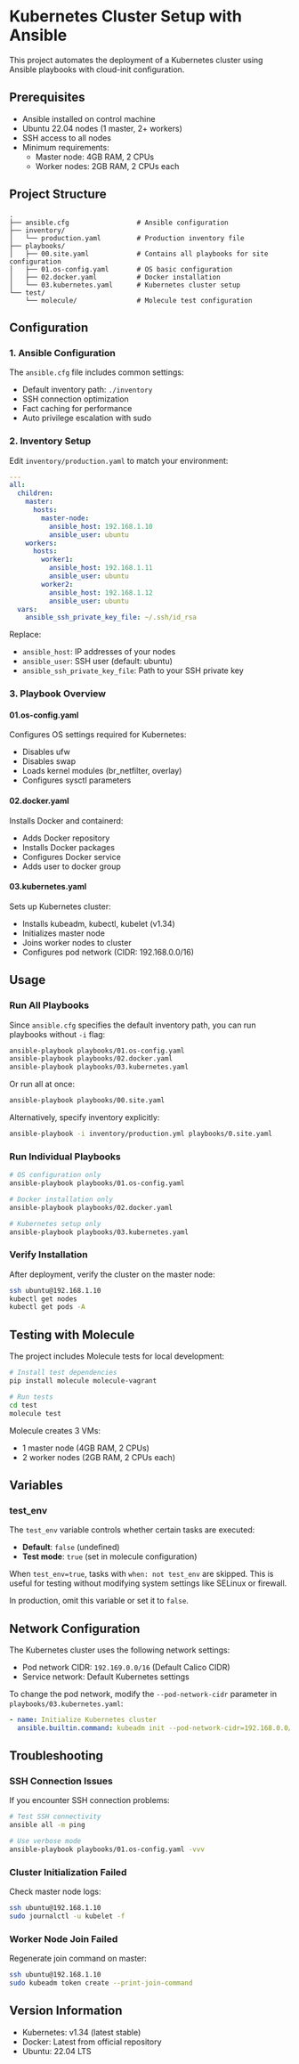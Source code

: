 # Kubernetes Cluster Setup with Ansible

This project automates the deployment of a Kubernetes cluster using Ansible playbooks with cloud-init configuration.

## Prerequisites

- Ansible installed on control machine
- Ubuntu 22.04 nodes (1 master, 2+ workers)
- SSH access to all nodes
- Minimum requirements:
  - Master node: 4GB RAM, 2 CPUs
  - Worker nodes: 2GB RAM, 2 CPUs each

## Project Structure

```
.
├── ansible.cfg                 # Ansible configuration
├── inventory/
│   └── production.yaml         # Production inventory file
├── playbooks/
│   ├── 00.site.yaml            # Contains all playbooks for site configuration
│   ├── 01.os-config.yaml       # OS basic configuration
│   ├── 02.docker.yaml          # Docker installation
│   └── 03.kubernetes.yaml      # Kubernetes cluster setup
└── test/
    └── molecule/               # Molecule test configuration
```

## Configuration

### 1. Ansible Configuration

The `ansible.cfg` file includes common settings:
- Default inventory path: `./inventory`
- SSH connection optimization
- Fact caching for performance
- Auto privilege escalation with sudo

### 2. Inventory Setup

Edit `inventory/production.yaml` to match your environment:

```yaml
---
all:
  children:
    master:
      hosts:
        master-node:
          ansible_host: 192.168.1.10
          ansible_user: ubuntu
    workers:
      hosts:
        worker1:
          ansible_host: 192.168.1.11
          ansible_user: ubuntu
        worker2:
          ansible_host: 192.168.1.12
          ansible_user: ubuntu
  vars:
    ansible_ssh_private_key_file: ~/.ssh/id_rsa
```

Replace:
- `ansible_host`: IP addresses of your nodes
- `ansible_user`: SSH user (default: ubuntu)
- `ansible_ssh_private_key_file`: Path to your SSH private key

### 3. Playbook Overview

#### 01.os-config.yaml
Configures OS settings required for Kubernetes:
- Disables ufw
- Disables swap
- Loads kernel modules (br_netfilter, overlay)
- Configures sysctl parameters

#### 02.docker.yaml
Installs Docker and containerd:
- Adds Docker repository
- Installs Docker packages
- Configures Docker service
- Adds user to docker group

#### 03.kubernetes.yaml
Sets up Kubernetes cluster:
- Installs kubeadm, kubectl, kubelet (v1.34)
- Initializes master node
- Joins worker nodes to cluster
- Configures pod network (CIDR: 192.168.0.0/16)

## Usage

### Run All Playbooks

Since `ansible.cfg` specifies the default inventory path, you can run playbooks without `-i` flag:

```bash
ansible-playbook playbooks/01.os-config.yaml
ansible-playbook playbooks/02.docker.yaml
ansible-playbook playbooks/03.kubernetes.yaml
```

Or run all at once:

```bash
ansible-playbook playbooks/00.site.yaml
```

Alternatively, specify inventory explicitly:

```bash
ansible-playbook -i inventory/production.yml playbooks/0.site.yaml
```

### Run Individual Playbooks

```bash
# OS configuration only
ansible-playbook playbooks/01.os-config.yaml

# Docker installation only
ansible-playbook playbooks/02.docker.yaml

# Kubernetes setup only
ansible-playbook playbooks/03.kubernetes.yaml
```

### Verify Installation

After deployment, verify the cluster on the master node:

```bash
ssh ubuntu@192.168.1.10
kubectl get nodes
kubectl get pods -A
```

## Testing with Molecule

The project includes Molecule tests for local development:

```bash
# Install test dependencies
pip install molecule molecule-vagrant

# Run tests
cd test
molecule test
```

Molecule creates 3 VMs:
- 1 master node (4GB RAM, 2 CPUs)
- 2 worker nodes (2GB RAM, 2 CPUs each)

## Variables

### test_env

The `test_env` variable controls whether certain tasks are executed:
- **Default**: `false` (undefined)
- **Test mode**: `true` (set in molecule configuration)

When `test_env=true`, tasks with `when: not test_env` are skipped. This is useful for testing without modifying system settings like SELinux or firewall.

In production, omit this variable or set it to `false`.

## Network Configuration

The Kubernetes cluster uses the following network settings:
- Pod network CIDR: `192.169.0.0/16` (Default Calico CIDR)
- Service network: Default Kubernetes settings

To change the pod network, modify the `--pod-network-cidr` parameter in `playbooks/03.kubernetes.yaml`:

```yaml
- name: Initialize Kubernetes cluster
  ansible.builtin.command: kubeadm init --pod-network-cidr=192.168.0.0/16
```

## Troubleshooting

### SSH Connection Issues

If you encounter SSH connection problems:

```bash
# Test SSH connectivity
ansible all -m ping

# Use verbose mode
ansible-playbook playbooks/01.os-config.yaml -vvv
```

### Cluster Initialization Failed

Check master node logs:

```bash
ssh ubuntu@192.168.1.10
sudo journalctl -u kubelet -f
```

### Worker Node Join Failed

Regenerate join command on master:

```bash
ssh ubuntu@192.168.1.10
sudo kubeadm token create --print-join-command
```

## Version Information

- Kubernetes: v1.34 (latest stable)
- Docker: Latest from official repository
- Ubuntu: 22.04 LTS
